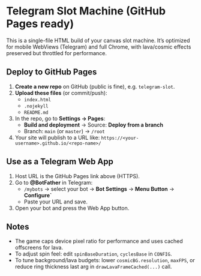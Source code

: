 
# Telegram Slot Machine (GitHub Pages ready)

This is a single-file HTML build of your canvas slot machine. It’s optimized for mobile WebViews (Telegram) and full Chrome, with lava/cosmic effects preserved but throttled for performance.

## Deploy to GitHub Pages

1. **Create a new repo** on GitHub (public is fine), e.g. `telegram-slot`.
2. **Upload these files** (or commit/push):
   - `index.html`
   - `.nojekyll`
   - `README.md`
3. In the repo, go to **Settings → Pages**:
   - **Build and deployment** → Source: **Deploy from a branch**
   - Branch: `main` (or `master`) → `/root`
4. Your site will publish to a URL like:
   `https://<your-username>.github.io/<repo-name>/`

## Use as a Telegram Web App

1. Host URL is the GitHub Pages link above (HTTPS).
2. Go to **@BotFather** in Telegram:
   - `/mybots` → select your bot → **Bot Settings** → **Menu Button** → **Configure`**
   - Paste your URL and save.
3. Open your bot and press the Web App button.

## Notes

- The game caps device pixel ratio for performance and uses cached offscreens for lava.
- To adjust spin feel: edit `spinBaseDuration`, `cyclesBase` in `CONFIG`.
- To tune background/lava budgets: lower `cosmicBG.resolution`, `maxFPS`, or reduce ring thickness last arg in `drawLavaFrameCached(...)` call.
